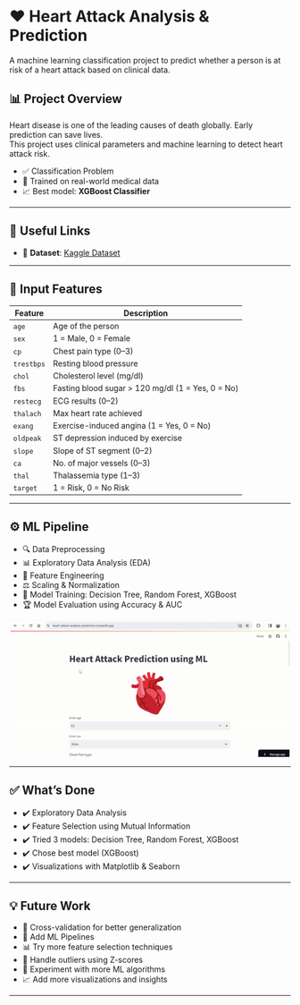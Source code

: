 # ❤️ Heart Attack Analysis & Prediction

A machine learning classification project to predict whether a person is at risk of a heart attack based on clinical data.
 

## 📊 Project Overview

Heart disease is one of the leading causes of death globally. Early prediction can save lives.  
This project uses clinical parameters and machine learning to detect heart attack risk.

- ✅ Classification Problem
- 🧪 Trained on real-world medical data
- 📈 Best model: **XGBoost Classifier**

---

## 🔗 Useful Links

- 📂 **Dataset**: [Kaggle Dataset](https://www.kaggle.com/datasets/rashikrahmanpritom/heart-attack-analysis-prediction-dataset)
  
---

## 🧾 Input Features

| Feature     | Description                                         |
|-------------|-----------------------------------------------------|
| `age`       | Age of the person                                   |
| `sex`       | 1 = Male, 0 = Female                                |
| `cp`        | Chest pain type (0–3)                               |
| `trestbps`  | Resting blood pressure                              |
| `chol`      | Cholesterol level (mg/dl)                           |
| `fbs`       | Fasting blood sugar > 120 mg/dl (1 = Yes, 0 = No)   |
| `restecg`   | ECG results (0–2)                                   |
| `thalach`   | Max heart rate achieved                             |
| `exang`     | Exercise-induced angina (1 = Yes, 0 = No)           |
| `oldpeak`   | ST depression induced by exercise                   |
| `slope`     | Slope of ST segment (0–2)                           |
| `ca`        | No. of major vessels (0–3)                          |
| `thal`      | Thalassemia type (1–3)                              |
| `target`    | 1 = Risk, 0 = No Risk                               |

---

## ⚙️ ML Pipeline

- 🔍 Data Preprocessing  
- 📊 Exploratory Data Analysis (EDA)  
- 🔧 Feature Engineering  
- ⚖️ Scaling & Normalization  
- 🤖 Model Training: Decision Tree, Random Forest, XGBoost  
- 🏆 Model Evaluation using Accuracy & AUC  


<p align="center">
  <img src="predict heart attack.gif" width="500"/>
</p>

---

## ✅ What’s Done

- ✔️ Exploratory Data Analysis  
- ✔️ Feature Selection using Mutual Information  
- ✔️ Tried 3 models: Decision Tree, Random Forest, XGBoost  
- ✔️ Chose best model (XGBoost)   
- ✔️ Visualizations with Matplotlib & Seaborn

---

## 💡 Future Work

- 🔁 Cross-validation for better generalization  
- 🔗 Add ML Pipelines  
- 📊 Try more feature selection techniques  
- 🚫 Handle outliers using Z-scores  
- 🤖 Experiment with more ML algorithms  
- 📈 Add more visualizations and insights

---


